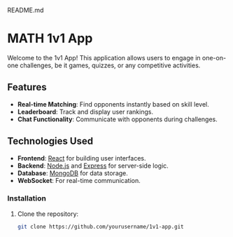 README.md
# MATH 1v1 App

Welcome to the 1v1 App! This application allows users to engage in one-on-one challenges, be it games, quizzes, or any competitive activities. 

## Features

- **Real-time Matching**: Find opponents instantly based on skill level.
- **Leaderboard**: Track and display user rankings.
- **Chat Functionality**: Communicate with opponents during challenges.

## Technologies Used

- **Frontend**: [React](https://reactjs.org/) for building user interfaces.
- **Backend**: [Node.js](https://nodejs.org/) and [Express](https://expressjs.com/) for server-side logic.
- **Database**: [MongoDB](https://www.mongodb.com/) for data storage.
- **WebSocket**: For real-time communication.

### Installation

1. Clone the repository:
   ```bash
   git clone https://github.com/yourusername/1v1-app.git
   
